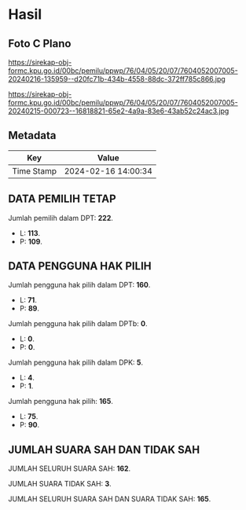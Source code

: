 # Hasil

## Foto C Plano

https://sirekap-obj-formc.kpu.go.id/00bc/pemilu/ppwp/76/04/05/20/07/7604052007005-20240216-135959--d20fc71b-434b-4558-88dc-372ff785c866.jpg

https://sirekap-obj-formc.kpu.go.id/00bc/pemilu/ppwp/76/04/05/20/07/7604052007005-20240215-000723--16818821-65e2-4a9a-83e6-43ab52c24ac3.jpg


## Metadata

| Key        | Value               |
| ---------- | ------------------- |
| Time Stamp | 2024-02-16 14:00:34 |


## DATA PEMILIH TETAP

Jumlah pemilih dalam DPT: **222**.
 * L: **113**.
 * P: **109**.

## DATA PENGGUNA HAK PILIH

Jumlah pengguna hak pilih dalam DPT: **160**.
 * L: **71**.
 * P: **89**.

Jumlah pengguna hak pilih dalam DPTb: **0**.
 * L: **0**.
 * P: **0**.

Jumlah pengguna hak pilih dalam DPK: **5**.
 * L: **4**.
 * P: **1**.

Jumlah pengguna hak pilih: **165**.
 * L: **75**.
 * P: **90**.

## JUMLAH SUARA SAH DAN TIDAK SAH

JUMLAH SELURUH SUARA SAH: **162**.

JUMLAH SUARA TIDAK SAH: **3**.

JUMLAH SELURUH SUARA SAH DAN SUARA TIDAK SAH: **165**.


